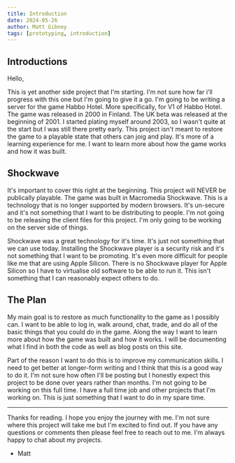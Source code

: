 ```yaml
---
title: Introduction
date: 2024-05-26
author: Matt Gibney
tags: [prototyping, introduction]
---
```


## Introductions

Hello,

This is yet another side project that I'm starting. I'm not sure how far i'll
progress with this one but I'm going to give it a go. I'm going to be writing
a server for the game Habbo Hotel. More specifically, for V1 of Habbo Hotel. The
game was released in 2000 in Finland. The UK beta was released at the beginning
of 2001. I started plating myself around 2003, so I wasn't quite at the start
but I was still there pretty early. This project isn't meant to restore the game
to a playable state that others can joig and play. It's more of a learning
experience for me. I want to learn more about how the game works and how it was
built.

## Shockwave

It's important to cover this right at the beginning. This project will NEVER be
publically playable. The game was built in Macromedia Shockwave. This is a
technology that is no longer supported by modern browsers. It's un-secure and
it's not something that I want to be distributing to people. I'm not going to be
releasing the client files for this project. I'm only going to be working on the
server side of things.

Shockwave was a great technology for it's time. It's just not something that we
can use today. Installing the Shockwave player is a security risk and it's not
something that I want to be promoting. It's even more difficult for people like
me that are using Apple Silicon. There is no Shockwave player for Apple Silicon
so I have to virtualise old software to be able to run it. This isn't something
that I can reasonably expect others to do.

## The Plan

My main goal is to restore as much functionality to the game as I possibly can.
I want to be able to log in, walk around, chat, trade, and do all of the basic
things that you could do in the game. Along the way I want to learn more about
how the game was built and how it works. I will be documenting what I find in
both the code as well as blog posts on this site.

Part of the reason I want to do this is to improve my communication skills. I
need to get better at longer-form writing and I think that this is a good way to
do it. I'm not sure how often I'll be posting but I honestly expect this project
to be done over years rather than months. I'm not going to be working on this
full time. I have a full time job and other projects that I'm working on. This
is just something that I want to do in my spare time.

---

Thanks for reading. I hope you enjoy the journey with me. I'm not sure where
this project will take me but I'm excited to find out. If you have any questions
or comments then please feel free to reach out to me. I'm always happy to chat
about my projects.

- Matt
